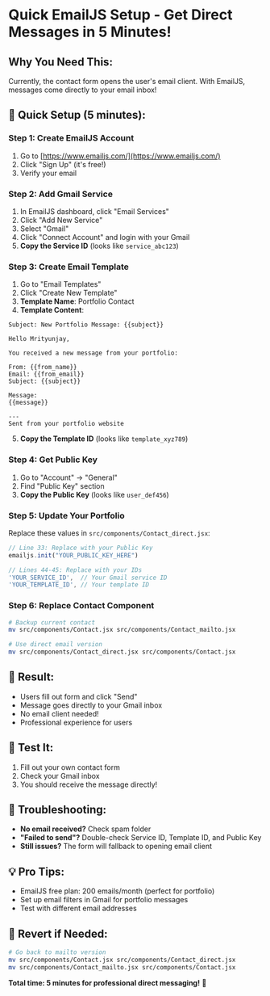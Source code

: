 # Quick EmailJS Setup - Get Direct Messages in 5 Minutes!

## Why You Need This:
Currently, the contact form opens the user's email client. With EmailJS, messages come directly to your email inbox!

## 🚀 Quick Setup (5 minutes):

### Step 1: Create EmailJS Account
1. Go to [https://www.emailjs.com/](https://www.emailjs.com/)
2. Click "Sign Up" (it's free!)
3. Verify your email

### Step 2: Add Gmail Service
1. In EmailJS dashboard, click "Email Services"
2. Click "Add New Service"
3. Select "Gmail"
4. Click "Connect Account" and login with your Gmail
5. **Copy the Service ID** (looks like `service_abc123`)

### Step 3: Create Email Template
1. Go to "Email Templates"
2. Click "Create New Template"
3. **Template Name**: Portfolio Contact
4. **Template Content**:
```
Subject: New Portfolio Message: {{subject}}

Hello Mrityunjay,

You received a new message from your portfolio:

From: {{from_name}}
Email: {{from_email}}
Subject: {{subject}}

Message:
{{message}}

---
Sent from your portfolio website
```
5. **Copy the Template ID** (looks like `template_xyz789`)

### Step 4: Get Public Key
1. Go to "Account" → "General"
2. Find "Public Key" section
3. **Copy the Public Key** (looks like `user_def456`)

### Step 5: Update Your Portfolio
Replace these values in `src/components/Contact_direct.jsx`:

```javascript
// Line 33: Replace with your Public Key
emailjs.init("YOUR_PUBLIC_KEY_HERE")

// Lines 44-45: Replace with your IDs
'YOUR_SERVICE_ID',  // Your Gmail service ID
'YOUR_TEMPLATE_ID', // Your template ID
```

### Step 6: Replace Contact Component
```bash
# Backup current contact
mv src/components/Contact.jsx src/components/Contact_mailto.jsx

# Use direct email version
mv src/components/Contact_direct.jsx src/components/Contact.jsx
```

## 🎯 Result:
- Users fill out form and click "Send"
- Message goes directly to your Gmail inbox
- No email client needed!
- Professional experience for users

## 📧 Test It:
1. Fill out your own contact form
2. Check your Gmail inbox
3. You should receive the message directly!

## 🔧 Troubleshooting:
- **No email received?** Check spam folder
- **"Failed to send"?** Double-check Service ID, Template ID, and Public Key
- **Still issues?** The form will fallback to opening email client

## 💡 Pro Tips:
- EmailJS free plan: 200 emails/month (perfect for portfolio)
- Set up email filters in Gmail for portfolio messages
- Test with different email addresses

## 🔄 Revert if Needed:
```bash
# Go back to mailto version
mv src/components/Contact.jsx src/components/Contact_direct.jsx
mv src/components/Contact_mailto.jsx src/components/Contact.jsx
```

**Total time: 5 minutes for professional direct messaging!** 🚀
